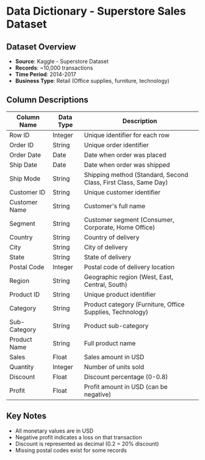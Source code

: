 # Data Dictionary - Superstore Sales Dataset

## Dataset Overview
- **Source**: Kaggle - Superstore Dataset
- **Records**: ~10,000 transactions
- **Time Period**: 2014-2017
- **Business Type**: Retail (Office supplies, furniture, technology)

## Column Descriptions

| Column Name | Data Type | Description |
|------------|-----------|-------------|
| Row ID | Integer | Unique identifier for each row |
| Order ID | String | Unique order identifier |
| Order Date | Date | Date when order was placed |
| Ship Date | Date | Date when order was shipped |
| Ship Mode | String | Shipping method (Standard, Second Class, First Class, Same Day) |
| Customer ID | String | Unique customer identifier |
| Customer Name | String | Customer's full name |
| Segment | String | Customer segment (Consumer, Corporate, Home Office) |
| Country | String | Country of delivery |
| City | String | City of delivery |
| State | String | State of delivery |
| Postal Code | Integer | Postal code of delivery location |
| Region | String | Geographic region (West, East, Central, South) |
| Product ID | String | Unique product identifier |
| Category | String | Product category (Furniture, Office Supplies, Technology) |
| Sub-Category | String | Product sub-category |
| Product Name | String | Full product name |
| Sales | Float | Sales amount in USD |
| Quantity | Integer | Number of units sold |
| Discount | Float | Discount percentage (0-0.8) |
| Profit | Float | Profit amount in USD (can be negative) |

## Key Notes
- All monetary values are in USD
- Negative profit indicates a loss on that transaction
- Discount is represented as decimal (0.2 = 20% discount)
- Missing postal codes exist for some records